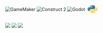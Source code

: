 <div style="display: inline_block"><br>
  <img align="center" alt="GameMaker" height="30" width="40" src="file:///C:/Users/pc/Downloads/communityIcon_itciy1qmjp871.webp">
  <img align="center" alt="Construct 2" height="30" width="40" src="file:///C:/Users/pc/Downloads/download.png">
  <img align="center" alt="Godot" height="30" width="40" src="file:///C:/Users/pc/Downloads/download%20(1).png">
  <img align="center" alt="Rafa-Python" height="30" width="40" src="https://raw.githubusercontent.com/devicons/devicon/master/icons/python/python-original.svg">
</div>
  
  ##
 
<div> 
  <a href="https://www.youtube.com/@Jedi_Code" target="_blank"><img src="https://img.shields.io/badge/YouTube-FF0000?style=for-the-badge&logo=youtube&logoColor=white" target="_blank"></a>
  <a href="https://www.instagram.com/eu_sou_jedi_code/?utm_source=ig_web_button_share_sheet" target="_blank"><img src="https://img.shields.io/badge/-Instagram-%23E4405F?style=for-the-badge&logo=instagram&logoColor=white" target="_blank"></a>
  <a href="https://www.linkedin.com/feed/" target="_blank"><img src="https://img.shields.io/badge/-LinkedIn-%230077B5?style=for-the-badge&logo=linkedin&logoColor=white" target="_blank"></a> 
  
</div>
